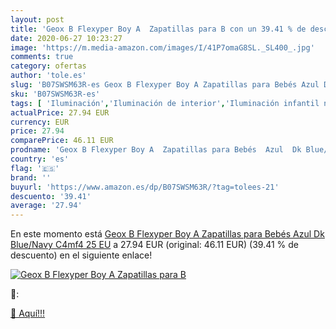 ```yaml
---
layout: post
title: 'Geox B Flexyper Boy A  Zapatillas para B con un 39.41 % de descuento'
date: 2020-06-27 10:23:27
image: 'https://m.media-amazon.com/images/I/41P7omaG8SL._SL400_.jpg'
comments: true
category: ofertas
author: 'tole.es'
slug: 'B07SWSM63R-es Geox B Flexyper Boy A Zapatillas para Bebés Azul Dk...'
sku: 'B07SWSM63R-es'
tags: [ 'Iluminación','Iluminación de interior','Iluminación infantil nocturna','Lámparas e iluminación infantil','Monos para bebés niño','Ropa','Ropa de una pieza para bebés niño','Ropa para bebés','Ropa para bebés niño','bebés', ]
actualPrice: 27.94 EUR
currency: EUR
price: 27.94
comparePrice: 46.11 EUR
prodname: 'Geox B Flexyper Boy A  Zapatillas para Bebés  Azul  Dk Blue/Navy C4mf4   25 EU'
country: 'es'
flag: '🇪🇸'
brand: ''
buyurl: 'https://www.amazon.es/dp/B07SWSM63R/?tag=tolees-21'
descuento: '39.41'
average: '27.94'
---
```


En este momento está [Geox B Flexyper Boy A  Zapatillas para Bebés  Azul  Dk Blue/Navy C4mf4   25 EU](https://www.amazon.es/dp/B07SWSM63R/?tag=tolees-21) a 27.94 EUR (original: 46.11 EUR) (39.41 %  de descuento) en el siguiente enlace!

[![Geox B Flexyper Boy A  Zapatillas para B](https://m.media-amazon.com/images/I/41P7omaG8SL._SL400_.jpg)](https://www.amazon.es/dp/B07SWSM63R/?tag=tolees-21)

🔎:


[🛒 Aquí!!!](https://www.amazon.es/dp/B07SWSM63R/?tag=tolees-21)
